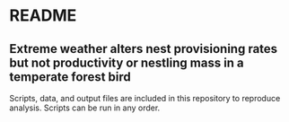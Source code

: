 # README

## Extreme weather alters nest provisioning rates but not productivity or nestling mass in a temperate forest bird

Scripts, data, and output files are included in this repository to reproduce analysis. Scripts can be run in any order.